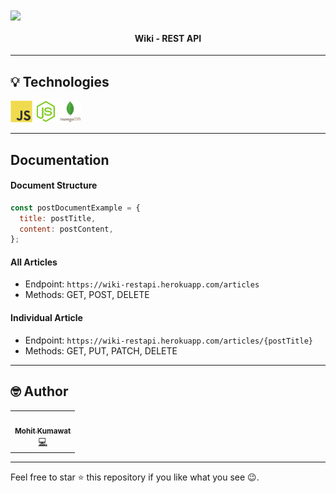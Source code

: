 <img align="center" src="https://i.imgur.com/qzBstR2.png">
<h4 align="center">Wiki - REST API</h4>

<hr>

## 💡 Technologies

  <p align="left">
    <img src="https://raw.githubusercontent.com/devicons/devicon/d00d0969292a6569d45b06d3f350f463a0107b0d/icons/javascript/javascript-original.svg" alt="javascript" width="35" height="35"/>
    <img src="https://raw.githubusercontent.com/devicons/devicon/d00d0969292a6569d45b06d3f350f463a0107b0d/icons/nodejs/nodejs-original.svg" alt="nodejs" width="35" height="35">
    <img src="https://raw.githubusercontent.com/devicons/devicon/c5378d6c2510ffa0b3e4475af95618a8048d6cf1/icons/mongodb/mongodb-original-wordmark.svg" alt="mongo-db" width="35" height="35">
  </p>
<hr>

<h2>Documentation</h2>

<h4>Document Structure</h4>

```js
const postDocumentExample = {
  title: postTitle,
  content: postContent,
};
```

<h4>All Articles</h4>

- Endpoint: `https://wiki-restapi.herokuapp.com/articles`
- Methods: GET, POST, DELETE

<h4>Individual Article</h4>

- Endpoint: `https://wiki-restapi.herokuapp.com/articles/{postTitle}`
- Methods: GET, PUT, PATCH, DELETE

<hr>

## 🤓 Author

<table>
  <tr>
    <td align="center"><a href="https://github.com/mo-heatt"><br /><sub><b>Mohit Kumawat</b></sub></a><br /><a href="https://github.com/mo-heatt" title="Code">💻</a></td>
  <tr>
</table>

---

Feel free to star ⭐ this repository if you like what you see 😉.

